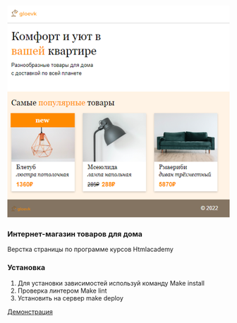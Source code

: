 ![изображение проекта](/public/src/images/gloevkMainImage.PNG)

<h3>Интернет-магазин товаров для дома</h3>
<p>Верстка страницы по программе курсов Htmlacademy </p>

<h3>Установка</h3>

1.	Для установки зависимостей используй команду
Make install
2.	Проверка линтером Make lint
3.	Установить на сервер make deploy

  [Демонстрация](https://vkube.github.io/gloevkshop/ "Необязательная подсказка")



